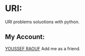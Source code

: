 # URI:

URI problems soluotions with python.

## My Account:

 [YOUSSEF RAOUF](https://www.urionlinejudge.com.br/judge/en/profile/300498) Add me as a friend.
